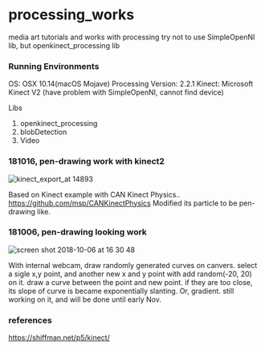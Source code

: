 # processing_works
media art tutorials and works with processing
try not to use SimpleOpenNI lib, but openkinect_processing lib

### Running Environments

OS: OSX 10.14(macOS Mojave)
Processing Version: 2.2.1
Kinect: Microsoft Kinect V2
(have problem with SimpleOpenNI, cannot find device)

Libs
1. openkinect_processing
2. blobDetection
3. Video

### 181016, pen-drawing work with kinect2
![kinect_export_at 14893](https://user-images.githubusercontent.com/29854277/46995472-e1778f80-d153-11e8-87a8-9694dc1dcf13.png)

Based on Kinect example with CAN Kinect Physics.. https://github.com/msp/CANKinectPhysics
Modified its particle to be pen-drawing like.


### 181006, pen-drawing looking work

![screen shot 2018-10-06 at 16 30 48](https://user-images.githubusercontent.com/29854277/46569176-133a6a80-c98c-11e8-915b-4a3f1b140715.png)

With internal webcam, draw randomly generated curves on canvers.
select a sigle x,y point, and another new x and y point with add random(-20, 20) on it.
draw a curve between the point and new point.
if they are too close, its slope of curve is became exponentially slanting. Or, gradient.
still working on it, and will be done until early Nov.


### references
https://shiffman.net/p5/kinect/

